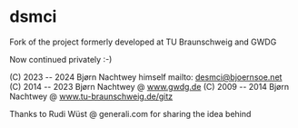 # dsmci
Fork of the project formerly developed at TU Braunschweig and GWDG

Now continued privately :-)

(C) 2023 -- 2024 Bjørn Nachtwey himself
    mailto: desmci@bjoernsoe.net
(C) 2014 -- 2023 Bjørn Nachtwey @ www.gwdg.de
(C) 2009 -- 2014 Bjørn Nachtwey @ www.tu-braunschweig.de/gitz

Thanks to Rudi Wüst @ generali.com for sharing the idea behind
